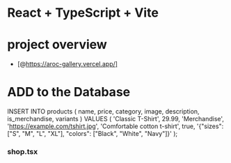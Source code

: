 # React + TypeScript + Vite


# project overview
-  [@https://aroc-gallery.vercel.app/]


# ADD to the Database
INSERT INTO products (
  name,
  price,
  category,
  image,
  description,
  is_merchandise,
  variants
) VALUES (
  'Classic T-Shirt',
  29.99,
  'Merchandise',
  'https://example.com/tshirt.jpg',
  'Comfortable cotton t-shirt',
  true,
  '{"sizes": ["S", "M", "L", "XL"], "colors": ["Black", "White", "Navy"]}'
);

### shop.tsx

